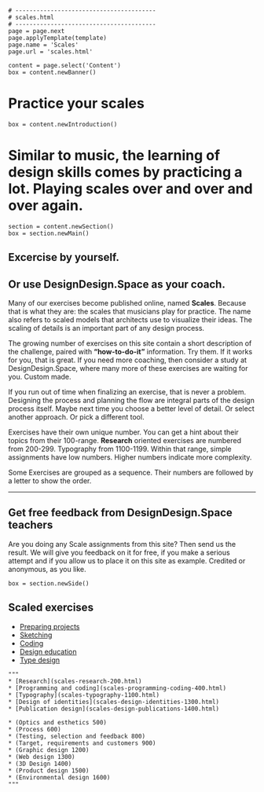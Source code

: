 
~~~
# ----------------------------------------
# scales.html
# ----------------------------------------
page = page.next
page.applyTemplate(template)  
page.name = 'Scales'
page.url = 'scales.html'

content = page.select('Content')
box = content.newBanner()
~~~

# Practice your scales

~~~
box = content.newIntroduction()
~~~
# Similar to music, the learning of design skills comes by practicing a lot. Playing scales over and over and over again.  
~~~
section = content.newSection()
box = section.newMain()
~~~

## Excercise by yourself.
## Or use DesignDesign.Space as your coach.

Many of our exercises become published online, named **Scales**. Because that is what they are: the scales that musicians play for practice. The name also refers to scaled models that architects use to visualize their ideas. The scaling of details is an important part of any design process.

The growing number of exercises on this site contain a short description of the challenge, paired with **“how-to-do-it”** information. Try them. If it works for you, that is great. If you need more coaching, then consider a study at DesignDesign.Space, where many more of these exercises are waiting for you. Custom made.

If you run out of time when finalizing an exercise, that is never a problem. Designing the process and planning the flow are  integral parts of the design process itself. Maybe next time you choose a better level of detail. Or select another approach. Or pick a different tool.  

Exercises have their own unique number. You can get a hint about their topics from their 100-range. **Research** oriented exercises are numbered from 200-299. Typography from 1100-1199. Within that range, simple assignments have low numbers. Higher numbers indicate more complexity. 

Some Exercises are grouped as a sequence. Their numbers are followed by a letter to show the order. 

---

## Get free feedback from DesignDesign.Space teachers

Are you doing any Scale assignments from this site? Then send us the result. We will give you feedback on it for free, if you make a serious attempt and if you allow us to place it on this site as example. Credited or anonymous, as you like. 

~~~
box = section.newSide()
~~~

## Scaled exercises

* [Preparing projects](scales-preparing_projects_0.html)
* [Sketching](scales-sketching_100.html)
* [Coding](scales-programming_coding_400.html)
* [Design education](scales-design_education_700.html)
* [Type design](scales-type_design-1000.html)

~~~
"""
* [Research](scales-research-200.html)
* [Programming and coding](scales-programming-coding-400.html)
* [Typography](scales-typography-1100.html)
* [Design of identities](scales-design-identities-1300.html)
* [Publication design](scales-design-publications-1400.html)

* (Optics and esthetics 500)
* (Process 600)
* (Testing, selection and feedback 800)
* (Target, requirements and customers 900)
* (Graphic design 1200)
* (Web design 1300)
* (3D Design 1400)
* (Product design 1500)
* (Environmental design 1600)
"""
~~~
